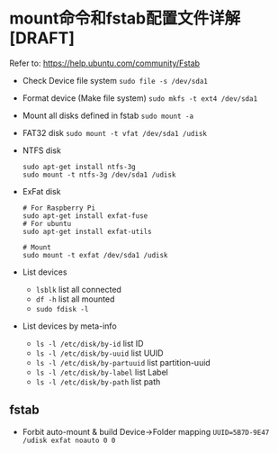 # mount命令和fstab配置文件详解 [DRAFT]

Refer to: https://help.ubuntu.com/community/Fstab


- Check Device file system
    `sudo file -s /dev/sda1`
- Format device (Make file system)
    `sudo mkfs -t ext4 /dev/sda1`


- Mount all disks defined in fstab
    `sudo mount -a`
- FAT32 disk
    `sudo mount -t vfat /dev/sda1 /udisk`
- NTFS disk
    ```
    sudo apt-get install ntfs-3g
    sudo mount -t ntfs-3g /dev/sda1 /udisk
    ```
- ExFat disk
    ```
    # For Raspberry Pi
    sudo apt-get install exfat-fuse
    # For ubuntu
    sudo apt-get install exfat-utils

    # Mount
    sudo mount -t exfat /dev/sda1 /udisk
    ```


- List devices
    - `lsblk` list all connected
    - `df -h` list all mounted
    - `sudo fdisk -l`
- List devices by meta-info
    - `ls -l /etc/disk/by-id` list ID
    - `ls -l /etc/disk/by-uuid` list UUID
    - `ls -l /etc/disk/by-partuuid` list partition-uuid
    - `ls -l /etc/disk/by-label` list Label
    - `ls -l /etc/disk/by-path` list path

## fstab
- Forbit auto-mount & build Device->Folder mapping
    `UUID=5B7D-9E47 /udisk exfat noauto 0 0`

